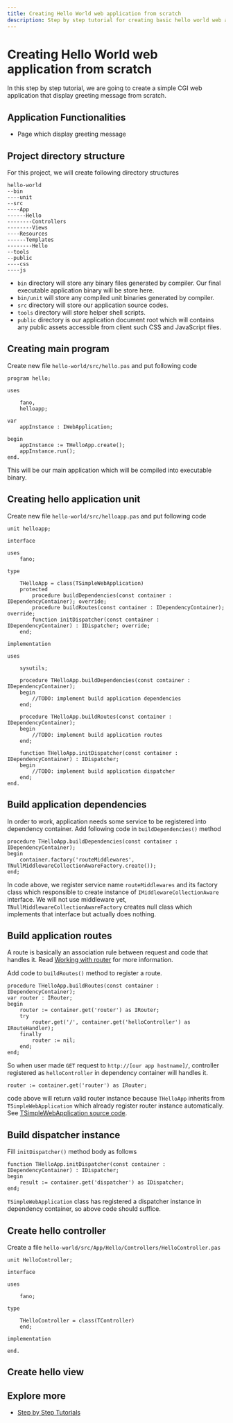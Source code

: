 ```yaml
---
title: Creating Hello World web application from scratch
description: Step by step tutorial for creating basic hello world web application from scratch
---
```


<h1 class="major">Creating Hello World web application from scratch</h1>

In this step by step tutorial, we are going to create a simple CGI web application
that display greeting message from scratch.

## Application Functionalities

- Page which display greeting message

## Project directory structure

For this project, we will create following directory structures

```
hello-world
--bin
----unit
--src
----App
------Hello
--------Controllers
--------Views
----Resources
------Templates
--------Hello
--tools
--public
----css
----js
```

- `bin` directory will store any binary files generated by compiler. Our final executable application binary will be store here.
- `bin/unit` will store any compiled unit binaries generated by compiler.
- `src` directory will store our application source codes.
- `tools` directory will store helper shell scripts.
- `public` directory is our application document root which will contains any public assets accessible from client such CSS and JavaScript files.

## Creating main program

Create new file `hello-world/src/hello.pas` and put following code

```
program hello;

uses

    fano,
    helloapp;

var
    appInstance : IWebApplication;

begin
    appInstance := THelloApp.create();
    appInstance.run();
end.
```

This will be our main application which will be compiled into executable binary.

## Creating hello application unit

Create new file `hello-world/src/helloapp.pas` and put following code

```
unit helloapp;

interface

uses
    fano;

type

    THelloApp = class(TSimpleWebApplication)
    protected
        procedure buildDependencies(const container : IDependencyContainer); override;
        procedure buildRoutes(const container : IDependencyContainer); override;
        function initDispatcher(const container : IDependencyContainer) : IDispatcher; override;
    end;

implementation

uses

    sysutils;

    procedure THelloApp.buildDependencies(const container : IDependencyContainer);
    begin
        //TODO: implement build application dependencies
    end;

    procedure THelloApp.buildRoutes(const container : IDependencyContainer);
    begin
        //TODO: implement build application routes
    end;

    function THelloApp.initDispatcher(const container : IDependencyContainer) : IDispatcher;
    begin
        //TODO: implement build application dispatcher
    end;
end.
```

## Build application dependencies

In order to work, application needs some service to be registered into
dependency container. Add following code in `buildDependencies()` method

```
procedure THelloApp.buildDependencies(const container : IDependencyContainer);
begin
    container.factory('routeMiddlewares', TNullMiddlewareCollectionAwareFactory.create());
end;
```

In code above, we register service name `routeMiddlewares` and its factory class
which responsible to create instance of `IMiddlewareCollectionAware` interface.
We will not use middleware yet, `TNullMiddlewareCollectionAwareFactory` creates null class which implements that interface but actually does nothing.

## Build application routes

A route is basically an association rule between request and code that handles it.
Read [Working with router](/working-with-router) for more information.

Add code to `buildRoutes()` method to register a route.

```
procedure THelloApp.buildRoutes(const container : IDependencyContainer);
var router : IRouter;
begin
    router := container.get('router') as IRouter;
    try
        router.get('/', container.get('helloController') as IRouteHandler);
    finally
        router := nil;
    end;
end;
```

So when user made `GET` request to `http://[our app hostname]/`, controller
registered as `helloController` in dependency container will handles it.

```
router := container.get('router') as IRouter;

```
code above will return valid router instance because `THelloApp` inherits from `TSimpleWebApplication` which already register router instance automatically.
See [TSimpleWebApplication source code](https://github.com/fanoframework/fano/blob/master/src/App/Implementations/Cgi/SimpleCgi/SimpleAppImpl.pas).

## Build dispatcher instance

Fill `initDispatcher()` method body as follows

```
function THelloApp.initDispatcher(const container : IDependencyContainer) : IDispatcher;
begin
    result := container.get('dispatcher') as IDispatcher;
end;
```

`TSimpleWebApplication` class has registered a dispatcher instance in dependency container, so above code should suffice.

## Create hello controller

Create a file `hello-world/src/App/Hello/Controllers/HelloController.pas`

```
unit HelloController;

interface

uses

    fano;

type

    THelloController = class(TController)
    end;

implementation

end.

```

## Create hello view

## Explore more

- [Step by Step Tutorials](/tutorials)
